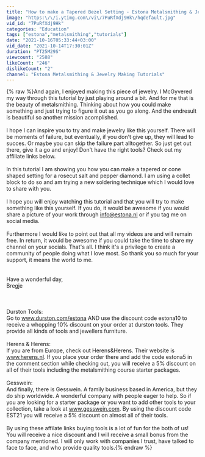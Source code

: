 ```yaml
---
title: "How to make a Tapered Bezel Setting - Estona Metalsmithing & Jewelry Making Tutorials"
image: "https:\/\/i.ytimg.com\/vi\/7PuRfXdj9Hk\/hqdefault.jpg"
vid_id: "7PuRfXdj9Hk"
categories: "Education"
tags: ["estona","metalsmithing","tutorials"]
date: "2021-10-16T05:33:44+03:00"
vid_date: "2021-10-14T17:30:01Z"
duration: "PT25M29S"
viewcount: "2588"
likeCount: "246"
dislikeCount: "2"
channel: "Estona Metalsmithing & Jewelry Making Tutorials"
---
```

{% raw %}And again, I enjoyed making this piece of jewelry. I McGyvered my way through this tutorial by just playing around a bit. And for me that is the beauty of metalsmithing. Thinking about how you could make something and just trying to figure it out as you go along. And the endresult is beautiful so another mission acomplished. <br /><br />I hope I can inspire you to try and make jewelry like this yourself. There will be moments of failure, but eventually, if you don't give up, they will lead to succes. Or maybe you can skip the failure part alltogether. So just get out there, give it a go and enjoy! Don't have the right tools? Check out my affiliate links below.<br /><br />In this tutorial I am showing you how you can make a tapered or cone shaped setting for a rosecut salt and pepper diamond. I am using a collet block to do so and am trying a new soldering technique which I would love to share with you. <br /><br />I hope you will enjoy watching this tutorial and that you will try to make  something like this yourself. If you do, it would be awesome if you would share a picture of your work through info@estona.nl or if you tag me on social media. <br /><br />Furthermore I would like to point out that all my videos are and will remain free. In return, it would be awesome if you could take the time to share my channel on your socials. That's all. I think it's a privilege to create a community of people doing what I love most. So thank you so much for your support, it means the world to me. <br /><br /><br />Have a wonderful day,  <br />Bregje<br /><br /><br /><br />Durston Tools:<br />Go to www.durston.com/estona AND use the discount code estona10 to receive a whopping 10% discount on your order at durston tools. They provide all kinds of tools and jewellers furniture. <br /><br />Herens &amp; Herens:<br />If you are from Europe, check out Herens&amp;Herens. Their website is www.herens.nl. If you place your order there and add the code estona5 in the comment section while checking out, you will receive a 5% discount on all of their tools including the metalsmithing course starter packages.<br /><br />Gesswein:<br />And finally, there is Gesswein. A family business based in America, but they do ship worldwide. A wonderful company with people eager to help. So if you are looking for a starter package or you want to add other tools to your collection, take a look at www.gesswein.com. By using the discount code EST21 you will receive a 5% discount on almost all of their tools. <br /><br />By using these affilate links buying tools is a lot of fun for the both of us! You will receive a nice discount and I will receive a small bonus from the company mentioned. I will only work with companies I trust, have talked to face to face, and who provide quality tools.{% endraw %}
